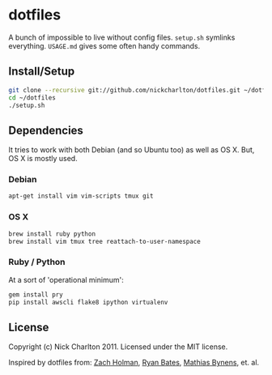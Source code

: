 # dotfiles

A bunch of impossible to live without config files. `setup.sh` symlinks everything.
`USAGE.md` gives some often handy commands.

## Install/Setup

```bash
git clone --recursive git://github.com/nickcharlton/dotfiles.git ~/dotfiles
cd ~/dotfiles
./setup.sh
```

## Dependencies

It tries to work with both Debian (and so Ubuntu too) as well as OS X. But, OS X is
mostly used.

### Debian

```bash
apt-get install vim vim-scripts tmux git
```

### OS X

```bash
brew install ruby python
brew install vim tmux tree reattach-to-user-namespace
```

### Ruby / Python

At a sort of 'operational minimum':

```bash
gem install pry
pip install awscli flake8 ipython virtualenv
```

## License

Copyright (c) Nick Charlton 2011. Licensed under the MIT license.

Inspired by dotfiles from: [Zach Holman](https://github.com/holman/dotfiles), [Ryan Bates](https://github.com/ryanb/dotfiles), [Mathias Bynens](https://github.com/mathiasbynens/dotfiles), et. al.

